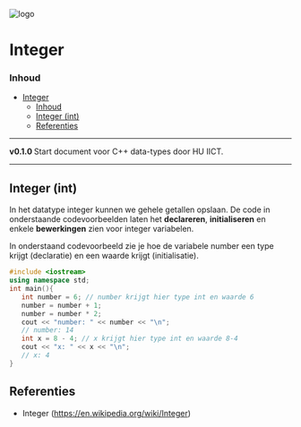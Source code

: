 ![logo](.svg) [](logo-id)

# Integer[](title-id)

### Inhoud[](toc-id)

- [Integer](#integer)
    - [Inhoud](#inhoud)
  - [Integer (int)](#integer-int)
  - [Referenties](#referenties)

---

**v0.1.0 [](version-id)** Start document voor C++ data-types door HU IICT[](author-id).

---

## Integer (int)

In het datatype integer kunnen we gehele getallen opslaan. De code in onderstaande codevoorbeelden laten het **declareren**, **initialiseren** en enkele **bewerkingen** zien voor integer variabelen.

In onderstaand codevoorbeeld zie je hoe de variabele number een type krijgt (declaratie) en een waarde krijgt (initialisatie).

```c++
#include <iostream>
using namespace std;
int main(){
   int number = 6; // number krijgt hier type int en waarde 6
   number = number + 1;
   number = number * 2;
   cout << "number: " << number << "\n";
   // number: 14
   int x = 8 - 4; // x krijgt hier type int en waarde 8-4
   cout << "x: " << x << "\n";
   // x: 4
}
```

## Referenties

- Integer (<https://en.wikipedia.org/wiki/Integer>)